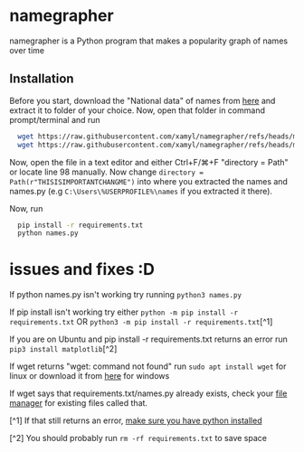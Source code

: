 # namegrapher
namegrapher is a Python program that makes a popularity graph of names over time




## Installation

Before you start, download the "National data" of names from [here](https://www.ssa.gov/oact/babynames/limits.html) and extract it to folder of your choice. Now, open that folder in command prompt/terminal and run
```bash
  wget https://raw.githubusercontent.com/xamyl/namegrapher/refs/heads/main/names.py
  wget https://raw.githubusercontent.com/xamyl/namegrapher/refs/heads/main/requirements.txt
```
Now, open the file in a text editor and either Ctrl+F/⌘+F "directory = Path" or locate line 98 manually. 
Now change `directory = Path(r"THISISIMPORTANTCHANGME")` into where you extracted the names and names.py (e.g `C:\Users\%USERPROFILE%\names` if you extracted it there).

Now, run
```bash
  pip install -r requirements.txt
  python names.py
```





# issues and fixes :D

If python names.py isn't working try running `python3 names.py`

If pip install isn't working try either `python -m pip install -r requirements.txt` OR `python3 -m pip install -r requirements.txt`[^1]

If you are on Ubuntu and pip install -r requirements.txt returns an error run `pip3 install matplotlib`[^2]

If wget returns "wget: command not found" run `sudo apt install wget` for linux or download it from [here](https://gnuwin32.sourceforge.net/packages/wget.htm) for windows

If wget says that requirements.txt/names.py already exists, check your [file manager](https://letmegooglethat.com/?q=what+is+a+file+management+tool) for existing files called that.

[^1] If that still returns an error, [make sure you have python installed](ispythoninstalled.vercel.app)

[^2] You should probably run `rm -rf requirements.txt` to save space

